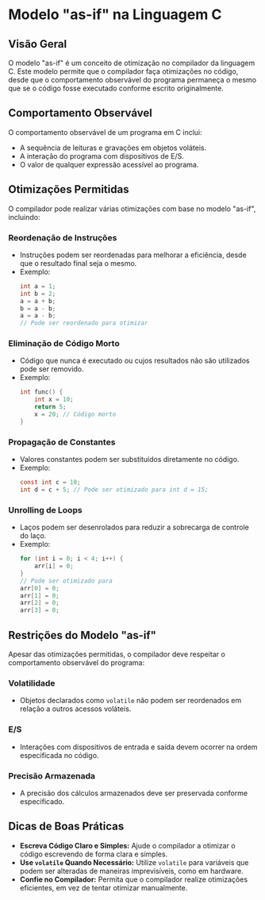 
# Modelo "as-if" na Linguagem C

## Visão Geral
O modelo "as-if" é um conceito de otimização no compilador da linguagem C. Este modelo permite que o compilador faça otimizações no código, desde que o comportamento observável do programa permaneça o mesmo que se o código fosse executado conforme escrito originalmente.

## Comportamento Observável
O comportamento observável de um programa em C inclui:
- A sequência de leituras e gravações em objetos voláteis.
- A interação do programa com dispositivos de E/S.
- O valor de qualquer expressão acessível ao programa.

## Otimizações Permitidas
O compilador pode realizar várias otimizações com base no modelo "as-if", incluindo:

### Reordenação de Instruções
- Instruções podem ser reordenadas para melhorar a eficiência, desde que o resultado final seja o mesmo.
- Exemplo:
  ```c
  int a = 1;
  int b = 2;
  a = a + b;
  b = a - b;
  a = a - b;
  // Pode ser reordenado para otimizar
  ```

### Eliminação de Código Morto
- Código que nunca é executado ou cujos resultados não são utilizados pode ser removido.
- Exemplo:
  ```c
  int func() {
      int x = 10;
      return 5;
      x = 20; // Código morto
  }
  ```

### Propagação de Constantes
- Valores constantes podem ser substituídos diretamente no código.
- Exemplo:
  ```c
  const int c = 10;
  int d = c + 5; // Pode ser otimizado para int d = 15;
  ```

### Unrolling de Loops
- Laços podem ser desenrolados para reduzir a sobrecarga de controle do laço.
- Exemplo:
  ```c
  for (int i = 0; i < 4; i++) {
      arr[i] = 0;
  }
  // Pode ser otimizado para
  arr[0] = 0;
  arr[1] = 0;
  arr[2] = 0;
  arr[3] = 0;
  ```

## Restrições do Modelo "as-if"
Apesar das otimizações permitidas, o compilador deve respeitar o comportamento observável do programa:

### Volatilidade
- Objetos declarados como `volatile` não podem ser reordenados em relação a outros acessos voláteis.

### E/S
- Interações com dispositivos de entrada e saída devem ocorrer na ordem especificada no código.

### Precisão Armazenada
- A precisão dos cálculos armazenados deve ser preservada conforme especificado.

## Dicas de Boas Práticas
- **Escreva Código Claro e Simples:** Ajude o compilador a otimizar o código escrevendo de forma clara e simples.
- **Use `volatile` Quando Necessário:** Utilize `volatile` para variáveis que podem ser alteradas de maneiras imprevisíveis, como em hardware.
- **Confie no Compilador:** Permita que o compilador realize otimizações eficientes, em vez de tentar otimizar manualmente.
